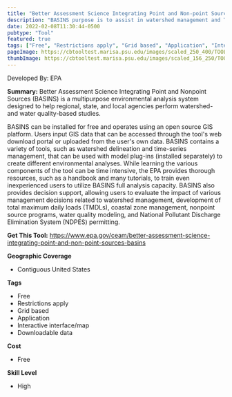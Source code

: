 ```yaml
---
title: "Better Assessment Science Integrating Point and Non-point Sources (BASIN)"
description: "BASINS purpose is to assist in watershed management and TMDL development by integrating data, tools, and models."
date: 2022-02-08T11:30:44-0500
pubtype: "Tool"
featured: true
tags: ["Free", "Restrictions apply", "Grid based", "Application", "Interactive interface/map", "Downloadable data"]
pageImage: https://cbtooltest.marisa.psu.edu/images/scaled_250_400/TOOLID_15.1_ScreenCapture-1.png
thumbImage: https://cbtooltest.marisa.psu.edu/images/scaled_156_250/TOOLID_15.1_ScreenCapture-1.png
---
```

Developed By: EPA

**Summary:** Better Assessment Science Integrating Point and Nonpoint Sources (BASINS) is a multipurpose environmental analysis system designed to help regional, state, and local agencies perform watershed- and water quality-based studies. 

BASINS can be installed for free and operates using an open source GIS platform. Users input GIS data that can be accessed through the tool's web download portal or uploaded from the user's own data. BASINS contains a variety of tools, such as watershed delineation and time-series management, that can be used with model plug-ins (installed separately) to create different environmental analyses. While learning the various components of the tool can be time intensive, the EPA provides thorough resources, such as a handbook and many tutorials, to train even inexperienced users to utilize BASINS full analysis capacity.  BASINS also provides decision support, allowing users to evaluate the impact of various management decisions related to watershed management, development of total maximum daily loads (TMDLs), coastal zone management, nonpoint source programs, water quality modeling, and National Pollutant Discharge Elimination System (NDPES) permitting.


__**Get This Tool:**__ https://www.epa.gov/ceam/better-assessment-science-integrating-point-and-non-point-sources-basins

__**Geographic Coverage**__
- Contiguous United States

__**Tags**__
-  Free
-  Restrictions apply
-  Grid based
-  Application
-  Interactive interface/map
-  Downloadable data

__**Cost**__
- Free

__**Skill Level**__
- High
